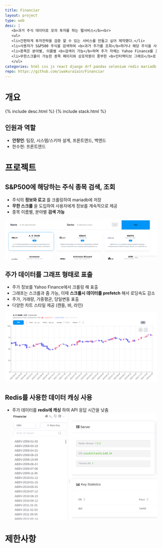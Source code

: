 ```yaml
---
title: Financiar
layout: project
type: web
desc: |
   <b>과거 주식 데이터로 모의 투자를 하는 웹서비스</b><br>
   <ul>
   <li>간편하게 투자전략을 검증 할 수 있는 서비스를 만들고 싶어 제작했다.</li>
   <li>사용자가 S&P500 주식을 검색하여 <b>과거 주가를 조회</b>하거나 해당 주식을 사용하여 <b>모의 투자</b>를 하는 웹서비스이다.</li>
   <li>종목은 분야별, 이름별 <b>검색이 가능</b>하며 주가 자체는 Yahoo Finance를 크롤링하여 <b>redis에 캐싱</b> 후 제공된다.</li>
   <li>무한스크롤이 가능한 종목 페이지와 상호작용이 풍부한 <b>인터랙티브 그래프</b>로 사용자의 참여를 유도한다.</li>
   </ul>
categories: html css js react django drf pandas selenium redis mariadb docker docker-compose
repo: https://github.com/iwakura1ain/Financiar
---
```



# 개요

{% include desc.html %}
{% include stack.html %}


## 인원과 역할

-   **안창언**: 팀장, 시스템/스키마 설계, 프론트엔드, 백엔드
-   한수현: 프론트엔드


# 프로젝트


## S&P500에 해당하는 주식 종목 검색, 조회

-   주식의 **정보와 로고** 를 크롤링하여 mariadb에 저장
-   **무한 스크롤** 을 도입하여 사용자에게 정보를 계속적으로 제공
-   종목 이름별, 분야별 **검색 가능**

![img](./financiar-search.png)


## 주가 데이터를 그래프 형태로 표출

-   주가 정보를 Yahoo Finance에서 크롤링 해 표출
-   그래프는 스크롤과 줌 가능, 이때 **스크롤시 데이터를 prefetch** 해서 로딩속도 감소
-   주가, 거래량, 가중평균, 당일변동 표출
-   다양한 차트 스타일 제공 (캔들, 바, 라인)

![img](./financiar-chart.png)


## Redis를 사용한 데이터 캐싱 사용

-   주가 데이터를 **redis에 캐싱** 하여 API 응답 시간을 낮춤
    ![img](./financiar-redis.png)


# 제한사항

